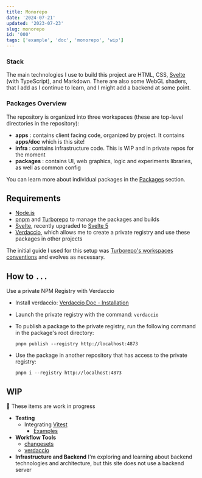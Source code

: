 ```yaml
---
title: Monorepo
date: '2024-07-21'
updated: '2023-07-23'
slug: monorepo
id: '000'
tags: ['example', 'doc', 'monorepo', 'wip']
---
```


### Stack

The main technologies I use to build this project are HTML, CSS, [Svelte](https://svelte.dev/) (with TypeScript), and Markdown.
There are also some WebGL shaders, that I add as I continue to learn, and I might add a backend at some point.

### Packages Overview

The repository is organized into three workspaces (these are top-level directories in the repository):

- **apps** : contains client facing code, organized by project. It contains **apps/doc**  which is this site!
- **infra** : contains infrastructure code. This is WIP and in private repos for the moment
- **packages** : contains UI, web graphics, logic and experiments libraries, as well as common config

You can learn more about individual packages in the [Packages](/doc/usage/packages) section.

## Requirements

- [Node.js](https://nodejs.org/en)
- [pnpm](https://pnpm.io/) and [Turborepo](https://turbo.build) to manage the packages and builds
- [Svelte](https://svelte.dev/), recently upgraded to [Svelte 5](https://svelte-5-preview.vercel.app/docs/introduction)
- [Verdaccio](https://verdaccio.org/), which allows me to create a private registry and use these packages in other projects

The initial guide I used for this setup was [Turborepo's workspaces conventions](https://turbo.build/repo/docs/getting-started/existing-monorepo#configure-workspaces) and evolves as necessary.

## How to `...`

Use a private NPM Registry with Verdaccio

- Install verdaccio: [Verdaccio Doc - Installation](https://verdaccio.org/docs/installation)
- Launch the private registry with the command: `verdaccio`
- To publish a package to the private registry, run the following command in the package's root directory:

  ```shell
  pnpm publish --registry http://localhost:4873
  ```

- Use the package in another repository that has access to the private registry:

  ```shell
  pnpm i --registry http://localhost:4873
  ```

## WIP

🚧 These items are work in progress

- **Testing**
  - Integrating [Vitest](https://vitest.dev/)
    - [Examples](https://github.com/vitest-dev/vitest/tree/main/examples)
- **Workflow Tools**
  - [changesets](https://github.com/changesets/changesets)
  - [verdaccio](https://verdaccio.org/)
- **Infrastructure and Backend** I'm exploring and learning about backend technologies and architecture, but this site does not use a backend server
